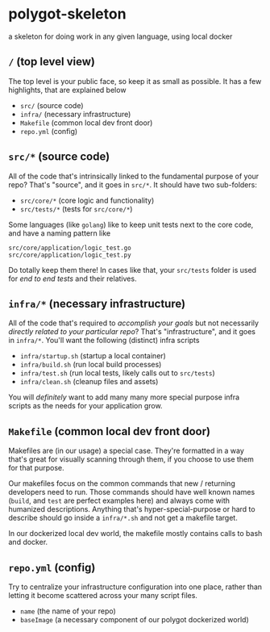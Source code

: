 # polygot-skeleton

a skeleton for doing work in any given language, using local docker

## `/` (top level view)

The top level is your public face, so keep it as small as possible. It has a few highlights, that are explained below

- `src/` (source code)
- `infra/` (necessary infrastructure)
- `Makefile` (common local dev front door)
- `repo.yml` (config)

## `src/*` (source code)

All of the code that's intrinsically linked to the fundamental purpose of your repo? That's "source", and it goes in `src/*`. It should have two sub-folders:

- `src/core/*` (core logic and functionality)
- `src/tests/*` (tests for `src/core/*`)

Some languages (like `golang`) like to keep unit tests next to the core code, and have a naming pattern like

```
src/core/application/logic_test.go
src/core/application/logic_test.py
```

Do totally keep them there! In cases like that, your `src/tests` folder is used for _end to end tests_ and their relatives.

## `infra/*` (necessary infrastructure)

All of the code that's required to _accomplish your goals_ but not necessarily _directly related to your particular repo_? That's "infrastructure", and it goes in `infra/*`. You'll want the following (distinct) infra scripts

- `infra/startup.sh` (startup a local container)
- `infra/build.sh` (run local build processes)
- `infra/test.sh` (run local tests, likely calls out to `src/tests`)
- `infra/clean.sh` (cleanup files and assets)

You will _definitely_ want to add many many more special purpose infra scripts as the needs for your application grow.

## `Makefile` (common local dev front door)

Makefiles are (in our usage) a special case. They're formatted in a way that's great for visually scanning through them, if you choose to use them for that purpose.

Our makefiles focus on the common commands that new / returning developers need to run. Those commands should have well known names (`build`, and `test` are perfect examples here) and always come with humanized descriptions. Anything that's hyper-special-purpose or hard to describe should go inside a `infra/*.sh` and not get a makefile target.

In our dockerized local dev world, the makefile mostly contains calls to bash and docker.

## `repo.yml` (config)

Try to centralize your infrastructure configuration into one place, rather than letting it become scattered across your many script files.

- `name` (the name of your repo)
- `baseImage` (a necessary component of our polygot dockerized world)
